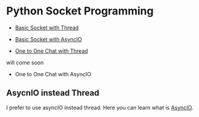 # Python Socket Programming

- [Basic Socket with Thread](./basic_socket_with_thread/README.md)

- [Basic Socket with AsyncIO](./basic_socket_with_asyncio/README.md)
- [One to One Chat with Thread](./one_to_one_socket_with_thread/README.md)

will come soon

- One to One Chat with AsyncIO

## AsycnIO instead Thread 
I prefer to use asyncIO instead thread. Here you can learn what is [AsyncIO](https://furkanozkaya.com/software-languages/asyncio-nedir-nasil-kullanilir/).
